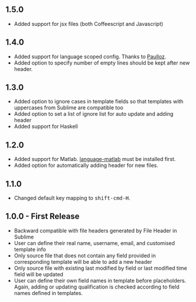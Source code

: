 <!--
@Author: Guan Gui <guiguan>
@Date:   2016-01-21T00:46:45+11:00
@Email:  root@guiguan.net
@Last modified by:   guiguan
@Last modified time: 2016-02-19T13:00:15+08:00
-->
## 1.5.0
* Added support for jsx files (both Coffeescript and Javascript)

## 1.4.0
* Added support for language scoped config. Thanks to [Paulloz](https://github.com/guiguan/file-header/pull/6).
* Added option to specify number of empty lines should be kept after new header.

## 1.3.0
* Added option to ignore cases in template fields so that templates with uppercases from Sublime are  compatible too
* Added option to set a list of ignore list for auto update and adding header
* Added support for Haskell

## 1.2.0
* Added support for Matlab. [language-matlab](https://atom.io/packages/language-matlab) must be installed first.
* Added option for automatically adding header for new files.

## 1.1.0
* Changed default key mapping to <kbd>shift-cmd-H</kbd>.

## 1.0.0 - First Release
* Backward compatible with file headers generated by File Header in Sublime
* User can define their real name, username, email, and customised template info
* Only source file that does not contain any field provided in corresponding template will be able to add a new header
* Only source file with existing last modified by field or last modified time field will be updated
* User can define their own field names in template before placeholders. Again, adding or updating qualification is checked according to field names defined in templates.
